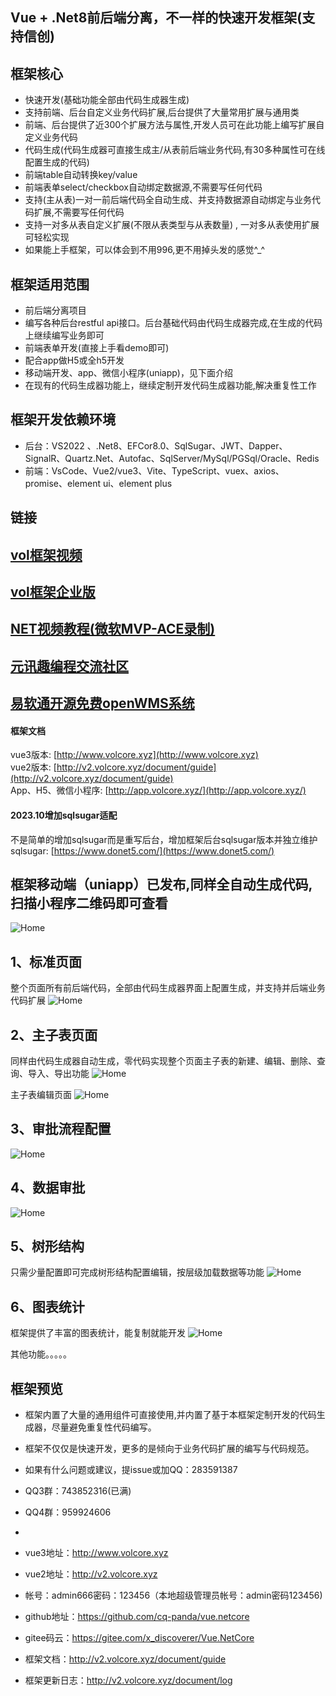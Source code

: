 

## Vue + .Net8前后端分离，不一样的快速开发框架(支持信创)

## 框架核心
 - 快速开发(基础功能全部由代码生成器生成)
 - 支持前端、后台自定义业务代码扩展,后台提供了大量常用扩展与通用类
 - 前端、后台提供了近300个扩展方法与属性,开发人员可在此功能上编写扩展自定义业务代码
 - 代码生成(代码生成器可直接生成主/从表前后端业务代码,有30多种属性可在线配置生成的代码)
 - 前端table自动转换key/value
 - 前端表单select/checkbox自动绑定数据源,不需要写任何代码
 - 支持(主从表)一对一前后端代码全自动生成、并支持数据源自动绑定与业务代码扩展,不需要写任何代码
 - 支持一对多从表自定义扩展(不限从表类型与从表数量) , 一对多从表使用扩展可轻松实现
 - 如果能上手框架，可以体会到不用996,更不用掉头发的感觉^_^

## 框架适用范围 
 - 前后端分离项目
 - 编写各种后台restful api接口。后台基础代码由代码生成器完成,在生成的代码上继续编写业务即可
 - 前端表单开发(直接上手看demo即可)
 - 配合app做H5或全h5开发
 - 移动端开发、app、微信小程序(uniapp)，见下面介绍
 - 在现有的代码生成器功能上，继续定制开发代码生成器功能,解决重复性工作
## 框架开发依赖环境
 - 后台：VS2022 、.Net8、EFCor8.0、SqlSugar、JWT、Dapper、SignalR、Quartz.Net、Autofac、SqlServer/MySql/PGSql/Oracle、Redis
 - 前端：VsCode、Vue2/vue3、Vite、TypeScript、vuex、axios、promise、element ui、element plus
## 链接

## [vol框架视频](https://www.cctalk.com/m/group/90268531)
## [vol框架企业版](http://pro.volcore.xyz/)
## [NET视频教程(微软MVP-ACE录制)](https://space.bilibili.com/525836469)
## [元讯趣编程交流社区](https://www.qubcedu.com/)
## [易软通开源免费openWMS系统](https://gitee.com/yiruantong/open-wms)

#### 框架文档
vue3版本: [http://www.volcore.xyz](http://www.volcore.xyz) <br> 
vue2版本: [http://v2.volcore.xyz/document/guide](http://v2.volcore.xyz/document/guide) <br> 
App、H5、微信小程序: [http://app.volcore.xyz/](http://app.volcore.xyz/) <br> 

#### 2023.10增加sqlsugar适配
不是简单的增加sqlsugar而是重写后台，增加框架后台sqlsugar版本并独立维护 <br> 
sqlsugar: [https://www.donet5.com/](https://www.donet5.com/)

## 框架移动端（uniapp）已发布,同样全自动生成代码,扫描小程序二维码即可查看
![Home](https://github.com/cq-panda/Vue.NetCore/blob/master/imgs/home.png)  

## 1、标准页面
整个页面所有前后端代码，全部由代码生成器界面上配置生成，并支持并后端业务代码扩展
![Home](https://github.com/cq-panda/Vue.NetCore/blob/master/imgs/page1.png)  

## 2、主子表页面
同样由代码生成器自动生成，零代码实现整个页面主子表的新建、编辑、删除、查询、导入、导出功能
![Home](https://github.com/cq-panda/Vue.NetCore/blob/master/imgs/main-01.png)  

主子表编辑页面
![Home](https://github.com/cq-panda/Vue.NetCore/blob/master/imgs/main-02.png)  

## 3、审批流程配置
![Home](https://github.com/cq-panda/Vue.NetCore/blob/master/imgs/flow.png)  

## 4、数据审批
![Home](https://github.com/cq-panda/Vue.NetCore/blob/master/imgs/flow02.png)  

## 5、树形结构
只需少量配置即可完成树形结构配置编辑，按层级加载数据等功能
![Home](https://github.com/cq-panda/Vue.NetCore/blob/master/imgs/tree.png)  

## 6、图表统计
框架提供了丰富的图表统计，能复制就能开发
![Home](https://github.com/cq-panda/Vue.NetCore/blob/master/imgs/state.png)  

其他功能。。。。。

## 框架预览
 - 框架内置了大量的通用组件可直接使用,并内置了基于本框架定制开发的代码生成器，尽量避免重复性代码编写。
 - 框架不仅仅是快速开发，更多的是倾向于业务代码扩展的编写与代码规范。
 - 如果有什么问题或建议，提issue或加QQ：283591387

 - QQ3群：743852316(已满)
 - QQ4群：959924606
 - 
 - vue3地址：http://www.volcore.xyz
 - vue2地址：http://v2.volcore.xyz
 - 帐号：admin666密码：123456（本地超级管理员帐号：admin密码123456)
 - github地址：https://github.com/cq-panda/vue.netcore
 - gitee码云：https://gitee.com/x_discoverer/Vue.NetCore
 - 框架文档：http://v2.volcore.xyz/document/guide
 - 框架更新日志：http://v2.volcore.xyz/document/log
 
